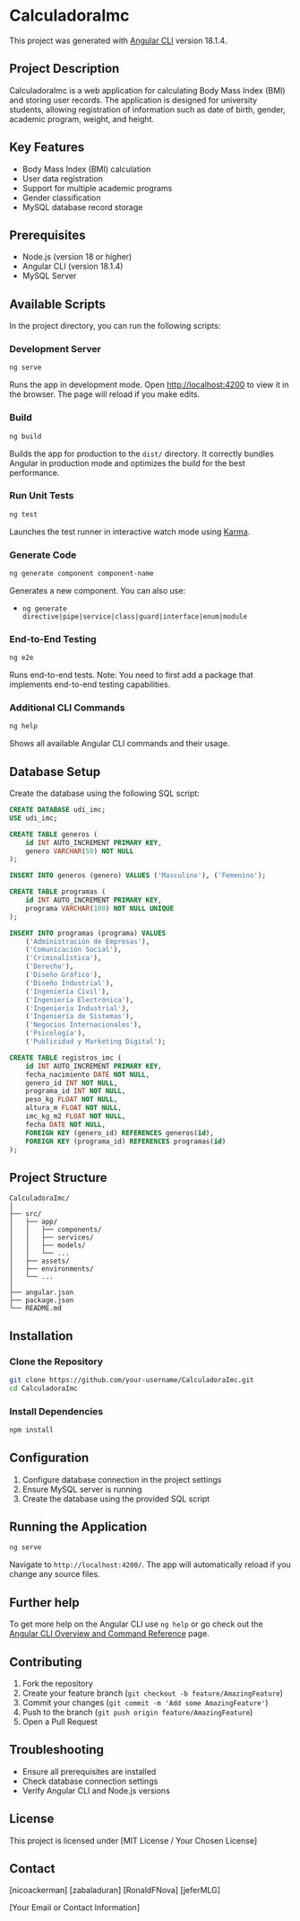 # CalculadoraImc

This project was generated with [Angular CLI](https://github.com/angular/angular-cli) version 18.1.4.

## Project Description
CalculadoraImc is a web application for calculating Body Mass Index (BMI) and storing user records. The application is designed for university students, allowing registration of information such as date of birth, gender, academic program, weight, and height.

## Key Features
- Body Mass Index (BMI) calculation
- User data registration
- Support for multiple academic programs
- Gender classification
- MySQL database record storage

## Prerequisites
- Node.js (version 18 or higher)
- Angular CLI (version 18.1.4)
- MySQL Server

## Available Scripts

In the project directory, you can run the following scripts:

### Development Server
```bash
ng serve
```
Runs the app in development mode. Open [http://localhost:4200](http://localhost:4200) to view it in the browser. The page will reload if you make edits.

### Build
```bash
ng build
```
Builds the app for production to the `dist/` directory. It correctly bundles Angular in production mode and optimizes the build for the best performance.

### Run Unit Tests
```bash
ng test
```
Launches the test runner in interactive watch mode using [Karma](https://karma-runner.github.io).

### Generate Code
```bash
ng generate component component-name
```
Generates a new component. You can also use:
- `ng generate directive|pipe|service|class|guard|interface|enum|module`

### End-to-End Testing
```bash
ng e2e
```
Runs end-to-end tests. Note: You need to first add a package that implements end-to-end testing capabilities.

### Additional CLI Commands
```bash
ng help
```
Shows all available Angular CLI commands and their usage.

## Database Setup
Create the database using the following SQL script:

```sql
CREATE DATABASE udi_imc;
USE udi_imc;

CREATE TABLE generos (
    id INT AUTO_INCREMENT PRIMARY KEY,
    genero VARCHAR(50) NOT NULL
);

INSERT INTO generos (genero) VALUES ('Masculino'), ('Femenino');

CREATE TABLE programas (
    id INT AUTO_INCREMENT PRIMARY KEY,
    programa VARCHAR(100) NOT NULL UNIQUE
);

INSERT INTO programas (programa) VALUES 
    ('Administración de Empresas'),
    ('Comunicación Social'),
    ('Criminalística'),
    ('Derecho'),
    ('Diseño Gráfico'),
    ('Diseño Industrial'),
    ('Ingeniería Civil'),
    ('Ingeniería Electrónica'),
    ('Ingeniería Industrial'),
    ('Ingeniería de Sistemas'),
    ('Negocios Internacionales'),
    ('Psicología'),
    ('Publicidad y Marketing Digital');

CREATE TABLE registros_imc (
    id INT AUTO_INCREMENT PRIMARY KEY,
    fecha_nacimiento DATE NOT NULL,
    genero_id INT NOT NULL,
    programa_id INT NOT NULL,
    peso_kg FLOAT NOT NULL,
    altura_m FLOAT NOT NULL,
    imc_kg_m2 FLOAT NOT NULL,
    fecha DATE NOT NULL,
    FOREIGN KEY (genero_id) REFERENCES generos(id),
    FOREIGN KEY (programa_id) REFERENCES programas(id)
);
```

## Project Structure
```
CalculadoraImc/
│
├── src/
│   ├── app/
│   │   ├── components/
│   │   ├── services/
│   │   ├── models/
│   │   └── ...
│   ├── assets/
│   ├── environments/
│   └── ...
│
├── angular.json
├── package.json
└── README.md
```

## Installation

### Clone the Repository
```bash
git clone https://github.com/your-username/CalculadoraImc.git
cd CalculadoraImc
```

### Install Dependencies
```bash
npm install
```

## Configuration
1. Configure database connection in the project settings
2. Ensure MySQL server is running
3. Create the database using the provided SQL script

## Running the Application
```bash
ng serve
```
Navigate to `http://localhost:4200/`. The app will automatically reload if you change any source files.

## Further help
To get more help on the Angular CLI use `ng help` or go check out the [Angular CLI Overview and Command Reference](https://angular.dev/tools/cli) page.

## Contributing
1. Fork the repository
2. Create your feature branch (`git checkout -b feature/AmazingFeature`)
3. Commit your changes (`git commit -m 'Add some AmazingFeature'`)
4. Push to the branch (`git push origin feature/AmazingFeature`)
5. Open a Pull Request

## Troubleshooting
- Ensure all prerequisites are installed
- Check database connection settings
- Verify Angular CLI and Node.js versions

## License
This project is licensed under [MIT License / Your Chosen License]

## Contact
[nicoackerman]
[zabaladuran]
[RonaldFNova]
[jeferMLG]

[Your Email or Contact Information]
